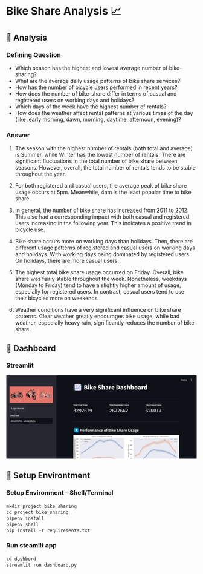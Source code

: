 # Bike Share Analysis 📈

## 📌 Analysis

### Defining Question
- Which season has the highest and lowest average number of bike-sharing?
- What are the average daily usage patterns of bike share services?
- How has the number of bicycle users performed in recent years?
- How does the number of bike-share differ in terms of casual and registered users on working days and holidays?
- Which days of the week have the highest number of rentals?
- How does the weather affect rental patterns at various times of the day (like :early morning, dawn, morning, daytime, afternoon, evening)?

### Answer
1. The season with the highest number of rentals (both total and average) is Summer, while Winter has the lowest number of rentals. There are significant fluctuations in the total number of bike share between seasons. However, overall, the total number of rentals tends to be stable throughout the year.

2. For both registered and casual users, the average peak of bike share usage occurs at 5pm. Meanwhile, 4am is the least popular time to bike share.

3. In general, the number of bike share has increased from 2011 to 2012. This also had a corresponding impact with both casual and registered users increasing in the following year. This indicates a positive trend in bicycle use.

4. Bike share occurs more on working days than holidays. Then, there are different usage patterns of registered and casual users on working days and holidays. With working days being dominated by registered users. On holidays, there are more casual users.

5. The highest total bike share usage occurred on Friday. Overall, bike share was fairly stable throughout the week. Nonetheless, weekdays (Monday to Friday) tend to have a slightly higher amount of usage, especially for registered users. In contrast, casual users tend to use their bicycles more on weekends.

6. Weather conditions have a very significant influence on bike share patterns. Clear weather greatly encourages bike usage, while bad weather, especially heavy rain, significantly reduces the number of bike share.

## 📌 Dashboard
### Streamlit

<p align="center">
  <img src="image/screenshot_dashboard_bike_share.png" />

## 📌 Setup Environtment

### Setup Environment - Shell/Terminal
```
mkdir project_bike_sharing
cd project_bike_sharing
pipenv install
pipenv shell
pip install -r requirements.txt
```

### Run steamlit app
```
cd dashbord
streamlit run dashboard.py
```